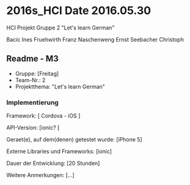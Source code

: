 # 2016s_HCI  Date 2016.05.30
HCI Projekt Gruppe 2 "Let's learn German"


Bacic Ines 
Fruehwirth Franz
Naschenweng Ernst
Seebacher Christoph

## Readme - M3

* Gruppe:	[Freitag]
* Team-Nr.: 2
* Projektthema: "Let's learn German"

### Implementierung

Framework:	[ Cordova - iOS ]

API-Version:	[ionic? ]

Geraet(e), auf dem(denen) getestet wurde:
[iPhone 5]

Externe Libraries und Frameworks:
[ionic]

Dauer der Entwicklung:
[20 Stunden]

Weitere Anmerkungen:
[...]





